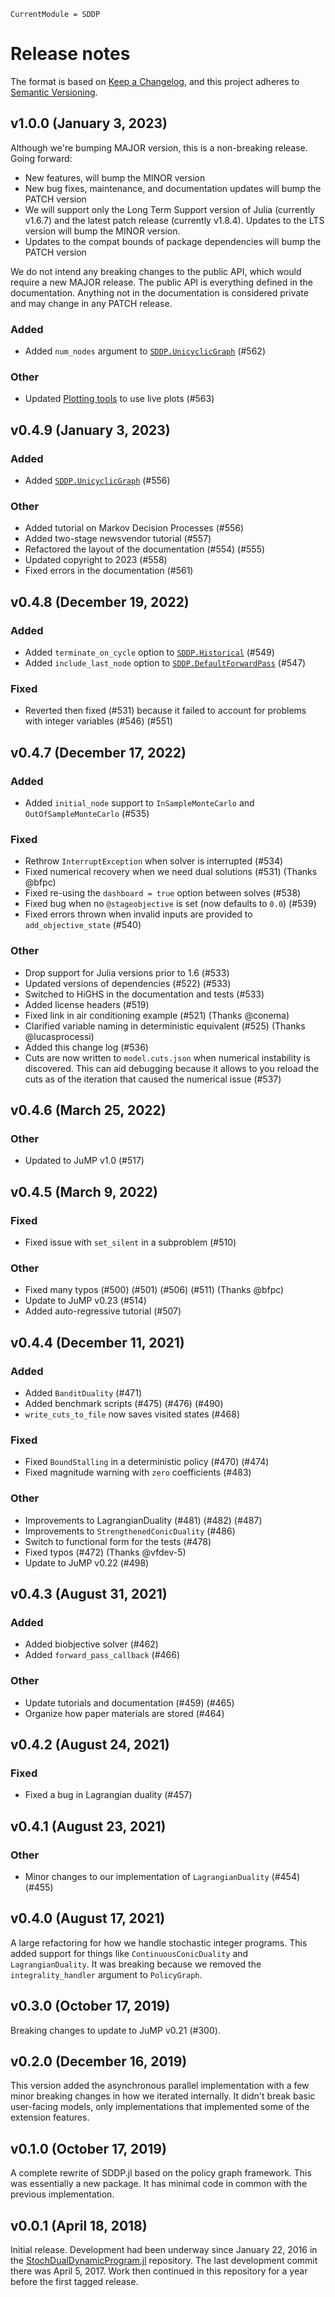 ```@meta
CurrentModule = SDDP
```

# Release notes

The format is based on [Keep a Changelog](https://keepachangelog.com/en/1.0.0/),
and this project adheres to [Semantic Versioning](https://semver.org/spec/v2.0.0.html).

## v1.0.0 (January 3, 2023)

Although we're bumping MAJOR version, this is a non-breaking release. Going
forward:

 * New features, will bump the MINOR version
 * New bug fixes, maintenance, and documentation updates will bump the PATCH
   version
 * We will support only the Long Term Support version of Julia (currently
   v1.6.7) and the latest patch release (currently v1.8.4). Updates to the LTS
   version will bump the MINOR version.
 * Updates to the compat bounds of package dependencies will bump the PATCH
   version

We do not intend any breaking changes to the public API, which would require a
new MAJOR release. The public API is everything defined in the documentation.
Anything not in the documentation is considered private and may change in any
PATCH release.

### Added

 * Added `num_nodes` argument to [`SDDP.UnicyclicGraph`](@ref) (#562)

### Other

 * Updated [Plotting tools](@ref) to use live plots (#563)

## v0.4.9 (January 3, 2023)

### Added

 * Added [`SDDP.UnicyclicGraph`](@ref) (#556)

### Other

 * Added tutorial on Markov Decision Processes (#556)
 * Added two-stage newsvendor tutorial (#557)
 * Refactored the layout of the documentation (#554) (#555)
 * Updated copyright to 2023 (#558)
 * Fixed errors in the documentation (#561)

## v0.4.8 (December 19, 2022)

### Added

 * Added `terminate_on_cycle` option to [`SDDP.Historical`](@ref) (#549)
 * Added `include_last_node` option to [`SDDP.DefaultForwardPass`](@ref) (#547)

### Fixed

 * Reverted then fixed (#531) because it failed to account for problems with
   integer variables (#546) (#551)

## v0.4.7 (December 17, 2022)

### Added

 * Added `initial_node` support to `InSampleMonteCarlo` and
   `OutOfSampleMonteCarlo` (#535)

### Fixed

 * Rethrow `InterruptException` when solver is interrupted (#534)
 * Fixed numerical recovery when we need dual solutions (#531) (Thanks @bfpc)
 * Fixed re-using the `dashboard = true` option between solves (#538)
 * Fixed bug when no `@stageobjective` is set (now defaults to `0.0`) (#539)
 * Fixed errors thrown when invalid inputs are provided to `add_objective_state`
   (#540)

### Other

 * Drop support for Julia versions prior to 1.6 (#533)
 * Updated versions of dependencies (#522) (#533)
 * Switched to HiGHS in the documentation and tests (#533)
 * Added license headers (#519)
 * Fixed link in air conditioning example (#521) (Thanks @conema)
 * Clarified variable naming in deterministic equivalent (#525) (Thanks @lucasprocessi)
 * Added this change log (#536)
 * Cuts are now written to `model.cuts.json` when numerical instability is
   discovered. This can aid debugging because it allows to you reload the cuts
   as of the iteration that caused the numerical issue (#537)

## v0.4.6 (March 25, 2022)

### Other

 * Updated to JuMP v1.0 (#517)

## v0.4.5 (March 9, 2022)

### Fixed

 * Fixed issue with `set_silent` in a subproblem (#510)

### Other

 * Fixed many typos (#500) (#501) (#506) (#511) (Thanks @bfpc)
 * Update to JuMP v0.23 (#514)
 * Added auto-regressive tutorial (#507)

## v0.4.4 (December 11, 2021)

### Added

 * Added `BanditDuality` (#471)
 * Added benchmark scripts (#475) (#476) (#490)
 * `write_cuts_to_file` now saves visited states (#468)

### Fixed

 * Fixed `BoundStalling` in a deterministic policy (#470) (#474)
 * Fixed magnitude warning with `zero` coefficients (#483)

### Other

 * Improvements to LagrangianDuality (#481) (#482) (#487)
 * Improvements to `StrengthenedConicDuality` (#486)
 * Switch to functional form for the tests (#478)
 * Fixed typos (#472) (Thanks @vfdev-5)
 * Update to JuMP v0.22 (#498)

## v0.4.3 (August 31, 2021)

### Added

 * Added biobjective solver (#462)
 * Added `forward_pass_callback` (#466)

### Other

 * Update tutorials and documentation (#459) (#465)
 * Organize how paper materials are stored (#464)

## v0.4.2 (August 24, 2021)

### Fixed

 * Fixed a bug in Lagrangian duality (#457)

## v0.4.1 (August 23, 2021)

### Other

  * Minor changes to our implementation of `LagrangianDuality` (#454) (#455)

## v0.4.0 (August 17, 2021)

A large refactoring for how we handle stochastic integer programs. This added
support for things like `ContinuousConicDuality` and `LagrangianDuality`. It was
breaking because we removed the `integrality_handler` argument to `PolicyGraph`.

## v0.3.0 (October 17, 2019)

Breaking changes to update to JuMP v0.21 (#300).

## v0.2.0 (December 16, 2019)

This version added the asynchronous parallel implementation with a few minor
breaking changes in how we iterated internally. It didn't break basic
user-facing models, only implementations that implemented some of the extension
features.

## v0.1.0 (October 17, 2019)

A complete rewrite of SDDP.jl based on the policy graph framework. This was
essentially a new package. It has minimal code in common with the previous
implementation.

## v0.0.1 (April 18, 2018)

Initial release. Development had been underway since January 22, 2016 in the
[StochDualDynamicProgram.jl](https://github.com/odow/StochDualDynamicProgram.jl)
repository. The last development commit there was April 5, 2017. Work then
continued in this repository for a year before the first tagged release.
